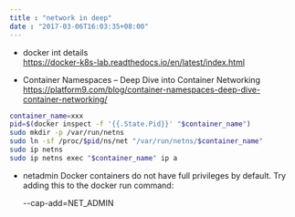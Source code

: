 ```yaml
---
title : "network in deep"
date : "2017-03-06T16:03:35+08:00"
---
```


* docker int details    
https://docker-k8s-lab.readthedocs.io/en/latest/index.html

* Container Namespaces – Deep Dive into Container Networking    
https://platform9.com/blog/container-namespaces-deep-dive-container-networking/

```bash
container_name=xxx
pid=$(docker inspect -f '{{.State.Pid}}' "$container_name")
sudo mkdir -p /var/run/netns
sudo ln -sf /proc/$pid/ns/net "/var/run/netns/$container_name"
sudo ip netns
sudo ip netns exec "$container_name" ip a
```

* netadmin
Docker containers do not have full privileges by default. Try adding this to the docker run command:


  --cap-add=NET_ADMIN
